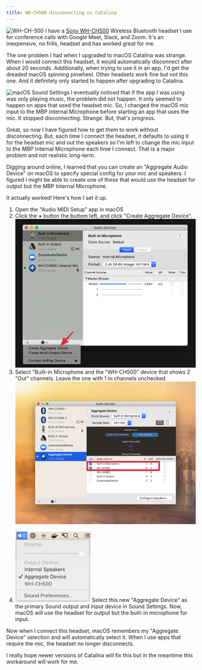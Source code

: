 ```yaml
---
title: WH-CH500 disconnecting on Catalina
---
```


![WH-CH-500](/wh-ch500-catalina-disconnect/WH-CH-500x2.jpg#pull-right)
I have a [Sony WH-CH500](https://www.sony.com/electronics/headband-headphones/wh-ch500) Wireless Bluetooth headset I use for conference calls with Google Meet, Slack, and Zoom.  It's an inexpensive, no frills, headset and has worked great for me.

The one problem I had when I upgraded to macOS Catalina was strange.  When I would connect this headset, it would automatically disconnect after about 20 seconds.  Additionally, when trying to use it in an app, I'd get the dreaded macOS spinning pinwheel.  Other headsets work fine but not this one.  And it definitely only started to happen after upgrading to Catalina.

![macOS Sound Settings](/sound-settings.png#pull-right)
I eventually noticed that if the app I was using was only playing music, the problem did not happen.  It only seemed to happen on apps that used the headset mic.  So, I changed the macOS mic input to the MBP Internal Microphone before starting an app that uses the mic.  It stopped disconnecting.  Strange.  But, that's progress.

Great, so now I have figured how to get them to work without disconnecting.  But, each time I connect the headset, it defaults to using it for the headset mic and out the speakers so I'm left to change the mic input to the MBP Internal Microphone each time I connect.  That is a major problem and not realistic long-term.

Digging around online, I learned that you can create an "Aggregate Audio Device" on macOS to specify special config for your mic and speakers.  I figured I might be able to create one of these that would use the headset for output but the MBP Internal Microphone.

It actually worked!  Here's how I set it up.

1. Open the "Audio MIDI Setup" app in macOS
2. Click the **+** button the buttom left, and click "Create Aggregate Device".  ![Create Aggregate Sound Device](./create-aggregate-device.png)
3. Select "Built-in Microphone and the "WH-CH500" device that shows 2 "Out" channels.  Leave the one with 1 In channels unchecked. ![Aggregate Sound Device Settings](./aggregate-device-settings.png).
4. ![Aggregate Device Selection](./aggregate-device-selection.png#pull-right) Select this new "Aggregate Device" as the primary Sound output and input device in Sound Settings.  Now, macOS will use the headset for output but the built-in microphone for input.

Now when I connect this headset, macOS remembers my "Aggregate Device" selection and will automatically select it.  When I use apps that require the mic, the headset no longer disconnects.

I really hope newer versions of Catalina will fix this but in the meantime this workaround will work for me.


